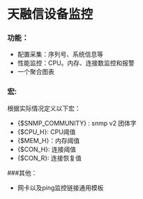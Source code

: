 # 天融信设备监控

### 功能：

- 配置采集：序列号、系统信息等
- 性能监控：CPU。内存、连接数监控和报警
- 一个聚合图表

### 宏:

根据实际情况定义以下宏：

- {$SNMP_COMMUNITY} : snmp v2 团体字
- {$CPU_H}: CPU阈值
- {$MEM_H}：内存阈值
- {$CON_H}: 连接阈值
- {$CON_R}: 连接恢复值

###其他：

- 网卡以及ping监控链接通用模板